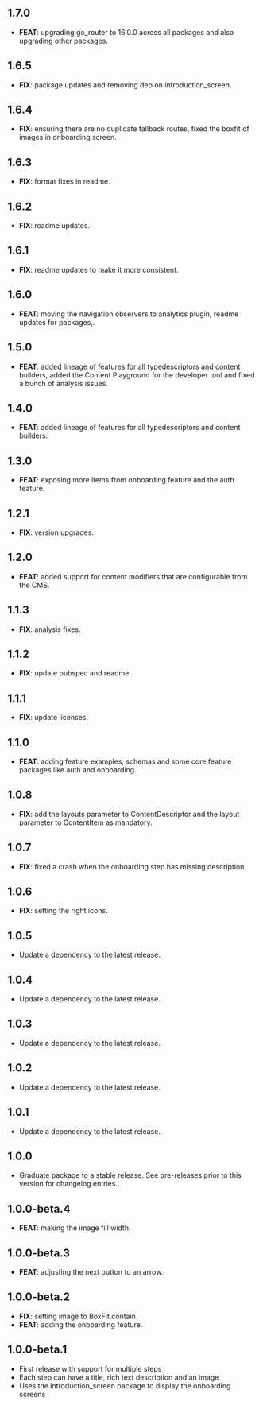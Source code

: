 ## 1.7.0

 - **FEAT**: upgrading go_router to 16.0.0 across all packages and also upgrading other packages.

## 1.6.5

 - **FIX**: package updates and removing dep on introduction_screen.

## 1.6.4

 - **FIX**: ensuring there are no duplicate fallback routes, fixed the boxfit of images in onboarding screen.

## 1.6.3

 - **FIX**: format fixes in readme.

## 1.6.2

 - **FIX**: readme updates.

## 1.6.1

 - **FIX**: readme updates to make it more consistent.

## 1.6.0

 - **FEAT**: moving the navigation observers to analytics plugin, readme updates for packages,.

## 1.5.0

 - **FEAT**: added lineage of features for all typedescriptors and content builders, added the Content Playground for the developer tool and fixed a bunch of analysis issues.

## 1.4.0

 - **FEAT**: added lineage of features for all typedescriptors and content builders.

## 1.3.0

 - **FEAT**: exposing more items from onboarding feature and the auth feature.

## 1.2.1

 - **FIX**: version upgrades.

## 1.2.0

 - **FEAT**: added support for content modifiers that are configurable from the CMS.

## 1.1.3

 - **FIX**: analysis fixes.

## 1.1.2

 - **FIX**: update pubspec and readme.

## 1.1.1

 - **FIX**: update licenses.

## 1.1.0

 - **FEAT**: adding feature examples, schemas and some core feature packages like auth and onboarding.

## 1.0.8

 - **FIX**: add the layouts parameter to ContentDescriptor and the layout parameter to ContentItem as mandatory.

## 1.0.7

 - **FIX**: fixed a crash when the onboarding step has missing description.

## 1.0.6

 - **FIX**: setting the right icons.

## 1.0.5

 - Update a dependency to the latest release.

## 1.0.4

 - Update a dependency to the latest release.

## 1.0.3

 - Update a dependency to the latest release.

## 1.0.2

 - Update a dependency to the latest release.

## 1.0.1

 - Update a dependency to the latest release.

## 1.0.0

 - Graduate package to a stable release. See pre-releases prior to this version for changelog entries.

## 1.0.0-beta.4

 - **FEAT**: making the image fill width.

## 1.0.0-beta.3

 - **FEAT**: adjusting the next button to an arrow.

## 1.0.0-beta.2

 - **FIX**: setting image to BoxFit.contain.
 - **FEAT**: adding the onboarding feature.

## 1.0.0-beta.1

- First release with support for multiple steps
- Each step can have a title, rich text description and an image
- Uses the introduction_screen package to display the onboarding screens
